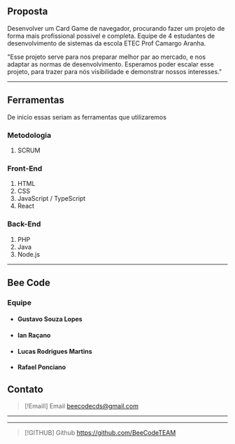 ## Proposta
 Desenvolver um Card Game de navegador, procurando 
 fazer um projeto de forma mais profissional possivel e completa. Equipe de 4 estudantes de desenvolvimento
 de sistemas da escola ETEC Prof Camargo Aranha. 

  "Esse projeto serve para nos preparar melhor par ao mercado, e nos adaptar as normas de desenvolvimento.
  Esperamos poder escalar esse projeto, para trazer para nós visibilidade e demonstrar nossos interesses."

---
## Ferramentas
De inicio essas seriam as ferramentas que utilizaremos
### Metodologia
1. SCRUM
### Front-End
1. HTML
2. CSS
3. JavaScript / TypeScript
4. React

### Back-End
1. PHP
2. Java
3. Node.js 

---
## Bee Code 

### Equipe

- #### Gustavo Souza Lopes
- #### Ian Raçano
- #### Lucas Rodrigues Martins
- #### Rafael Ponciano 
## Contato

> [!Emaill] Email
>beecodecds@gmail.com
>
---

---


> [!GITHUB] Github
> https://github.com/BeeCodeTEAM

